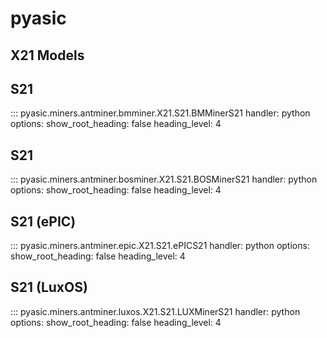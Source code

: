 # pyasic
## X21 Models

## S21
::: pyasic.miners.antminer.bmminer.X21.S21.BMMinerS21
    handler: python
    options:
        show_root_heading: false
        heading_level: 4

## S21
::: pyasic.miners.antminer.bosminer.X21.S21.BOSMinerS21
    handler: python
    options:
        show_root_heading: false
        heading_level: 4

## S21 (ePIC)
::: pyasic.miners.antminer.epic.X21.S21.ePICS21
    handler: python
    options:
        show_root_heading: false
        heading_level: 4

## S21 (LuxOS)
::: pyasic.miners.antminer.luxos.X21.S21.LUXMinerS21
    handler: python
    options:
        show_root_heading: false
        heading_level: 4

